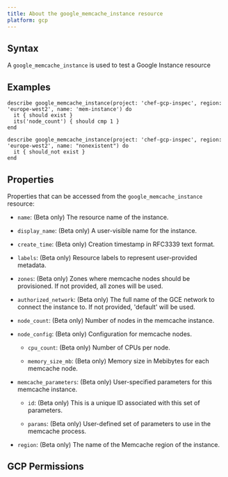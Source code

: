 ```yaml
---
title: About the google_memcache_instance resource
platform: gcp
---
```


## Syntax
A `google_memcache_instance` is used to test a Google Instance resource

## Examples
```
describe google_memcache_instance(project: 'chef-gcp-inspec', region: 'europe-west2', name: 'mem-instance') do
  it { should exist }
  its('node_count') { should cmp 1 }
end

describe google_memcache_instance(project: 'chef-gcp-inspec', region: 'europe-west2', name: "nonexistent") do
  it { should_not exist }
end
```

## Properties
Properties that can be accessed from the `google_memcache_instance` resource:


  * `name`: (Beta only) The resource name of the instance.

  * `display_name`: (Beta only) A user-visible name for the instance.

  * `create_time`: (Beta only) Creation timestamp in RFC3339 text format.

  * `labels`: (Beta only) Resource labels to represent user-provided metadata.

  * `zones`: (Beta only) Zones where memcache nodes should be provisioned.  If not provided, all zones will be used.

  * `authorized_network`: (Beta only) The full name of the GCE network to connect the instance to.  If not provided, 'default' will be used.

  * `node_count`: (Beta only) Number of nodes in the memcache instance.

  * `node_config`: (Beta only) Configuration for memcache nodes.

    * `cpu_count`: (Beta only) Number of CPUs per node.

    * `memory_size_mb`: (Beta only) Memory size in Mebibytes for each memcache node.

  * `memcache_parameters`: (Beta only) User-specified parameters for this memcache instance.

    * `id`: (Beta only) This is a unique ID associated with this set of parameters.

    * `params`: (Beta only) User-defined set of parameters to use in the memcache process.

  * `region`: (Beta only) The name of the Memcache region of the instance.


## GCP Permissions
